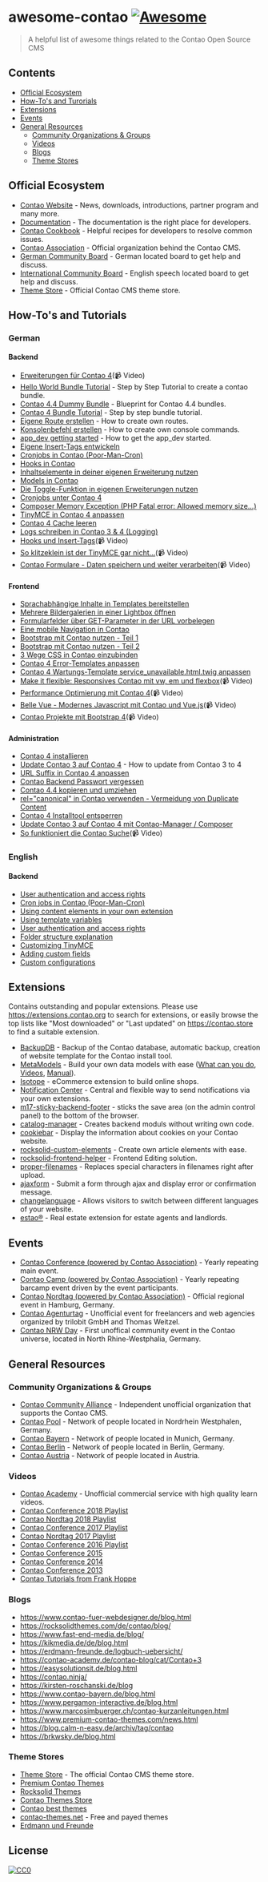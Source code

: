 # awesome-contao [![Awesome](https://awesome.re/badge.svg)](https://awesome.re)
> A helpful list of awesome things related to the Contao Open Source CMS

## Contents
- [Official Ecosystem](#official-ecosystem)
- [How-To's and Turorials](#how-Tos-and-turorials)
- [Extensions](#extensions)
- [Events](#events)
- [General Resources](#general-resources)
  - [Community Organizations & Groups](#community-organizations--groups)
  - [Videos](#videos)
  - [Blogs](#blogs)
  - [Theme Stores](#theme-stores)

## Official Ecosystem
- [Contao Website](https://contao.org) - News, downloads, introductions, partner program and many more.
- [Documentation](https://docs.contao.org/) - The documentation is the right place for developers.
- [Contao Cookbook](https://docs.contao.org/books/cookbook/) - Helpful recipes for developers to resolve common issues.
- [Contao Association](https://association.contao.org) - Official organization behind the Contao CMS.
- [German Community Board](https://community.contao.org/de/) - German located board to get help and discuss.
- [International Community Board](https://community.contao.org/en/) - English speech located board to get help and discuss.
- [Theme Store](https://themes.contao.org/de/) - Official Contao CMS theme store.

## How-To's and Tutorials
### German

#### Backend
- [Erweiterungen für Contao 4](https://www.youtube.com/watch?v=VzDYjEd7OyQ)(📹 Video)
- [Hello World Bundle Tutorial](https://gist.github.com/joergmoldenhauer/90fa0c9c6af2c7a36bdbc2d039095142) - Step by Step Tutorial to create a contao bundle.
- [Contao 4.4 Dummy Bundle](https://github.com/Sioweb/Contao4DummyBundle) - Blueprint for Contao 4.4 bundles.
- [Contao 4 Bundle Tutorial](https://gist.github.com/joergmoldenhauer/84dab927446e316c2e02760e4506b86a) - Step by step bundle tutorial.
- [Eigene Route erstellen](https://easysolutionsit.de/artikel/contao-4-eigene-route-erstellen.html) - How to create own routes.
- [Konsolenbefehl erstellen](https://easysolutionsit.de/artikel/contao-4-konsolenbefehl-erstellen.html) - How to create own console commands.
- [app_dev getting started](https://contao.ninja/contao-4-login-fuer-app_dev-php-setzen.html) - How to get the app_dev started.
- [Eigene Insert-Tags entwickeln](https://docs.contao.org/books/cookbook/de/Eigene-Inserttags.html)
- [Cronjobs in Contao (Poor-Man-Cron)](https://docs.contao.org/books/cookbook/de/Cronjobs-in-Contao.html)
- [Hooks in Contao](https://docs.contao.org/books/cookbook/de/Hooks-in-Contao.html)
- [Inhaltselemente in deiner eigenen Erweiterung nutzen](https://docs.contao.org/books/cookbook/de/Inhaltselemente-verwenden.html)
- [Models in Contao](https://docs.contao.org/books/cookbook/de/Models.html)
- [Die Toggle-Funktion in eigenen Erweiterungen nutzen](https://docs.contao.org/books/cookbook/de/Toggle-Funktion-in-eigenen-Erweiterungen.html)
- [Cronjobs unter Contao 4](https://brkwsky.de/cronjobs-unter-contao-4)
- [Composer Memory Exception (PHP Fatal error: Allowed memory size...)](https://www.marcosimbuerger.ch/tech-blog/composer-memory-exception-php-fatal-error-allowed-memory-size.html)
- [TinyMCE in Contao 4 anpassen](https://www.marcosimbuerger.ch/tech-blog/tinymce-in-contao-4-anpassen.html)
- [Contao 4 Cache leeren](https://www.marcosimbuerger.ch/tech-blog/contao-4-cache-leeren.html)
- [Logs schreiben in Contao 3 & 4 (Logging)](https://www.marcosimbuerger.ch/tech-blog/contao-logs-schreiben-logging.html)
- [Hooks und Insert-Tags](https://www.youtube.com/watch?v=cak6EVADx1Y)(📹 Video)
- [So klitzeklein ist der TinyMCE gar nicht...](https://www.youtube.com/watch?v=mjsT8J3-UDw)(📹 Video)
- [Contao Formulare - Daten speichern und weiter verarbeiten](https://www.youtube.com/watch?v=JXycpBNJ2Fs)(📹 Video)

#### Frontend
- [Sprachabhängige Inhalte in Templates bereitstellen](https://contao-academy.de/blog/sprachabhaengige-inhalte-in-templates-bereitstellen)
- [Mehrere Bildergalerien in einer Lightbox öffnen](https://contao-academy.de/blog/mehrere-bildergalerien-in-einer-lightbox-oeffnen)
- [Formularfelder über GET-Parameter in der URL vorbelegen](https://contao-academy.de/blog/formularfelder-get-url-vorbelegen)
- [Eine mobile Navigation in Contao](https://erdmann-freunde.de/logbuch/mobile-navigation-contao/)
- [Bootstrap mit Contao nutzen - Teil 1](https://kikmedia.de/de/blog/beitrag/bootstrap-mit-contao-nutzen.html)
- [Bootstrap mit Contao nutzen - Teil 2](https://kikmedia.de/de/blog/beitrag/bootstrap-mit-contao-nutzen-teil-2.html)
- [3 Wege CSS in Contao einzubinden](https://www.pergamon-interactive.de/blogreader/id-3-wege-css-in-contao-einzubinden.html)
- [Contao 4 Error-Templates anpassen](https://www.marcosimbuerger.ch/tech-blog/contao-4-error-templates-anpassen.html)
- [Contao 4 Wartungs-Template service_unavailable.html.twig anpassen](https://www.marcosimbuerger.ch/tech-blog/contao-4-wartungs-template-service_unavailable-html-twig-anpassen.html)
- [Make it flexible: Responsives Contao mit vw, em und flexbox](https://www.youtube.com/watch?v=fOq3vlEeuaA&list=PLJlEgN85jW8FcZogc52-XTLc3GQjDLUMH&index=5&t=4s)(📹 Video)
- [Performance Optimierung mit Contao 4](https://www.youtube.com/watch?v=wFeH9Ng3yxI)(📹 Video)
- [Belle Vue - Modernes Javascript mit Contao und Vue.js](https://www.youtube.com/watch?v=VplxDhMQ2K0)(📹 Video)
- [Contao Projekte mit Bootstrap 4](https://www.youtube.com/watch?v=BZP0WmejLI4)(📹 Video)

#### Administration
- [Contao 4 installieren](https://contao-academy.de/blog/contao-4-installieren)
- [Update Contao 3 auf Contao 4](https://contao-academy.de/blog/update-contao-3-auf-contao-4) - How to update from Contao 3 to 4
- [URL Suffix in Contao 4 anpassen](https://contao-academy.de/blog/url-suffix-contao4-anpassen)
- [Contao Backend Passwort vergessen](https://contao-academy.de/blog/contao-backend-passwort-vergessen)
- [Contao 4.4 kopieren und umziehen](https://erdmann-freunde.de/logbuch/contao-4-4-umziehen/)
- [rel="canonical" in Contao verwenden - Vermeidung von Duplicate Content](https://brkwsky.de/rel-canonical-in-contao-verwenden)
- [Contao 4 Installtool entsperren](https://www.marcosimbuerger.ch/tech-blog/contao-4-installtool-entsperren.html)
- [Update Contao 3 auf Contao 4 mit Contao-Manager / Composer](https://www.marcosimbuerger.ch/tech-blog/update-contao-3-auf-contao-4-mit-composer.html)
- [So funktioniert die Contao Suche](https://www.youtube.com/watch?v=_nveX3FhZm0)(📹 Video)

### English

#### Backend
- [User authentication and access rights](https://docs.contao.org/books/cookbook/en/user-authentication-and-access-rights.html)
- [Cron jobs in Contao (Poor-Man-Cron)](https://docs.contao.org/books/cookbook/en/user-authentication-and-access-rights.html)
- [Using content elements in your own extension](https://docs.contao.org/books/cookbook/en/Using-Content-Elements.html)
- [Using template variables](https://docs.contao.org/books/cookbook/en/Using-template-variables.html)
- [User authentication and access rights](https://docs.contao.org/books/cookbook/en/user-authentication-and-access-rights.html)
- [Folder structure explanation](https://docs.contao.org/books/cookbook/en/folder-structure.html)
- [Customizing TinyMCE](https://docs.contao.org/books/cookbook/customizing-contao/customizing-tinymce.html)
- [Adding custom fields](https://docs.contao.org/books/cookbook/customizing-contao/adding-custom-fields.html)
- [Custom configurations](https://docs.contao.org/books/cookbook/customizing-contao/custom-configurations.html)

## Extensions
Contains outstanding and popular extensions. Please use https://extensions.contao.org to search for extensions, or easily browse the top lists like "Most downloaded" or "Last updated" on https://contao.store to find a suitable extension.

- [BackupDB](https://github.com/do-while/contao-BackupDB) - Backup of the Contao database, automatic backup, creation of website template for the Contao install tool.
- [MetaModels](https://now.metamodel.me) - Build your own data models with ease ([What can you do](http://www.e-spin.de/metamodels-vortrag-contao-konferenz-2017.html), [Videos](https://metamodels.readthedocs.io/de/latest/cookbook/other-tutorials/videos.html), [Manual](https://metamodels.readthedocs.io)).
- [Isotope](https://isotopeecommerce.org/en/) - eCommerce extension to build online shops.
- [Notification Center](https://github.com/terminal42/contao-notification_center) - Central and flexible way to send notifications via your own extensions.
- [m17-sticky-backend-footer](https://github.com/may17/contao-m17StickyBEFooter) - sticks the save area (on the admin control panel) to the bottom of the browser.
- [catalog-manager](https://catalog-manager.org/) - Creates backend moduls without writing own code.
- [cookiebar](https://github.com/codefog/contao-cookiebar) - Display the information about cookies on your Contao website.
- [rocksolid-custom-elements](https://github.com/madeyourday/contao-rocksolid-custom-elements) - Create own article elements with ease.
- [rocksolid-frontend-helper](https://github.com/madeyourday/contao-rocksolid-frontend-helper) - Frontend Editing solution. 
- [proper-filenames](https://github.com/numero2/contao-proper-filenames) - Replaces special characters in filenames right after upload.
- [ajaxform](https://github.com/terminal42/contao-ajaxform) - Submit a form through ajax and display error or confirmation message.
- [changelanguage](https://github.com/terminal42/contao-changelanguage) - Allows visitors to switch between different languages of your website.
- [estao®](https://www.estao.de) - Real estate extension for estate agents and landlords.

## Events
- [Contao Conference (powered by Contao Association)](https://www.contao-konferenz.de/) - Yearly repeating main event.
- [Contao Camp (powered by Contao Association)](https://contao.camp/) - Yearly repeating barcamp event driven by the event participants.
- [Contao Nordtag (powered by Contao Association)](http://contao-nordtag.de/) - Official regional event in Hamburg, Germany.
- [Contao Agenturtag](https://www.contao-agenturtag.de) - Unofficial event for freelancers and web agencies organized by trilobit GmbH and Thomas Weitzel.
- [Contao NRW Day](https://nrw-day.de/) - First unoffical community event in the Contao universe, located in North Rhine-Westphalia, Germany.

## General Resources

### Community Organizations & Groups
- [Contao Community Alliance](https://c-c-a.org/) - Independent unofficial organization that supports the Contao CMS.
- [Contao Pool](https://contao-pool.de) - Network of people located in Nordrhein Westphalen, Germany.
- [Contao Bayern](https://www.contao-bayern.de/) - Network of people located in Munich, Germany.
- [Contao Berlin](https://www.contao-berlin.de/) - Network of people located in Berlin, Germany.
- [Contao Austria](https://www.contao-austria.at) - Network of people located in Austria.

### Videos

- [Contao Academy](https://contao-academy.de/) - Unofficial commercial service with high quality learn videos.
- [Contao Conference 2018 Playlist](https://www.youtube.com/playlist?list=PLJlEgN85jW8G-eIo3UblM-P606BFlHxUr)
- [Contao Nordtag 2018 Playlist](https://www.youtube.com/playlist?list=PLJlEgN85jW8HDJlPCvlcFaFJTkjQtxbGd)
- [Contao Conference 2017 Playlist](https://www.youtube.com/playlist?list=PLJlEgN85jW8FcZogc52-XTLc3GQjDLUMH)
- [Contao Nordtag 2017 Playlist](https://www.youtube.com/playlist?list=PLJlEgN85jW8E2yFyuchZLQwi8eajDJE7c)
- [Contao Conference 2016 Playlist](https://www.youtube.com/playlist?list=PLJlEgN85jW8HRv6_zFjg3KduaCdoS7O-j)
- [Contao Conference 2015](https://www.youtube.com/playlist?list=PLJlEgN85jW8HMj4g3TzlBdVddBTZC7KRv)
- [Contao Conference 2014](https://www.youtube.com/playlist?list=PLJlEgN85jW8F2lyGzXNHFbBi9ASR204vP)
- [Contao Conference 2013](https://www.youtube.com/playlist?list=PLJlEgN85jW8H1go8hJz8OskiibS0i5gsq)
- [Contao Tutorials from Frank Hoppe](https://www.youtube.com/playlist?list=PLqMzgAZ1UyOZ3P2h9brSk91KxTAdCR90L)

### Blogs
- https://www.contao-fuer-webdesigner.de/blog.html
- https://rocksolidthemes.com/de/contao/blog/ 
- https://www.fast-end-media.de/blog/
- https://kikmedia.de/de/blog.html
- https://erdmann-freunde.de/logbuch-uebersicht/
- https://contao-academy.de/contao-blog/cat/Contao+3
- https://easysolutionsit.de/blog.html
- https://contao.ninja/
- https://kirsten-roschanski.de/blog
- https://www.contao-bayern.de/blog.html
- https://www.pergamon-interactive.de/blog.html
- https://www.marcosimbuerger.ch/contao-kurzanleitungen.html
- https://www.premium-contao-themes.com/news.html
- https://blog.calm-n-easy.de/archiv/tag/contao
- https://brkwsky.de/blog.html

### Theme Stores

- [Theme Store](https://themes.contao.org/de/) - The official Contao CMS theme store.
- [Premium Contao Themes](https://www.premium-contao-themes.com/)
- [Rocksolid Themes](https://rocksolidthemes.com/de/contao/themes)
- [Contao Themes Store](https://www.contao-themes-shop.de/)
- [Contao best themes](http://contaobestthemes.silbersaiten.de/35-contao-themes)
- [contao-themes.net](https://contao-themes.net/) - Free and payed themes
- [Erdmann und Freunde](https://erdmann-freunde.de/produkte/contao-themes/)

## License

[![CC0](http://mirrors.creativecommons.org/presskit/buttons/88x31/svg/cc-zero.svg)](https://creativecommons.org/publicdomain/zero/1.0/)
